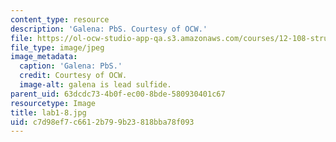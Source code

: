 ```yaml
---
content_type: resource
description: 'Galena: PbS. Courtesy of OCW.'
file: https://ol-ocw-studio-app-qa.s3.amazonaws.com/courses/12-108-structure-of-earth-materials-fall-2004/c7d98ef7c6612b799b23818bba78f093_lab1-8.jpg
file_type: image/jpeg
image_metadata:
  caption: 'Galena: PbS.'
  credit: Courtesy of OCW.
  image-alt: galena is lead sulfide.
parent_uid: 63dcdc73-4b0f-ec00-8bde-580930401c67
resourcetype: Image
title: lab1-8.jpg
uid: c7d98ef7-c661-2b79-9b23-818bba78f093
---
```

